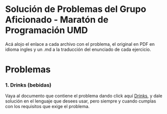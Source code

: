 # Solución de Problemas del Grupo Aficionado - Maratón de Programación UMD

Acá alojo el enlace a cada archivo con el problema, el original en PDF en idioma ingles y un .md a la traducción del enunciado de cada ejercicio.

# Problemas
### 1. Drinks (bebidas)
Vaya al documento que contiene el problema dando click aquí [Drinks](https://github.com/josuerom/maraton-de-programacion-UMD/problems/Drinks.pdf), y dale solución en el lenguaje que desees usar, pero siempre y cuando cumplas con los requisitos que exige el problema.
